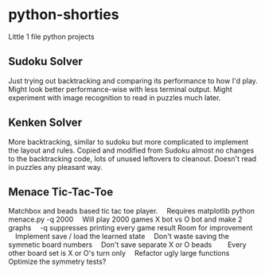 # python-shorties
Little 1 file python projects

## Sudoku Solver
Just trying out backtracking and comparing its performance to how I'd play.  Might look better performance-wise with less terminal output.
Might experiment with image recognition to read in puzzles much later.

## Kenken Solver
More backtracking, similar to sudoku but more complicated to implement the layout and rules.
Copied and modified from Sudoku almost no changes to the backtracking code, lots of unused leftovers to cleanout.  Doesn't read in puzzles any pleasant way.

## Menace Tic-Tac-Toe
Matchbox and beads based tic tac toe player.
&emsp;Requires matplotlib
python menace.py -q 2000
&emsp;Will play 2000 games X bot vs O bot and make 2 graphs
&emsp;-q suppresses printing every game result
Room for improvement
&emsp;Implement save / load the learned state
&emsp;Don't waste saving the symmetic board numbers
&emsp;Don't save separate X or O beads
&emsp;&emsp;Every other board set is X or O's turn only
&emsp;Refactor ugly large functions
&emsp;Optimize the symmetry tests?
